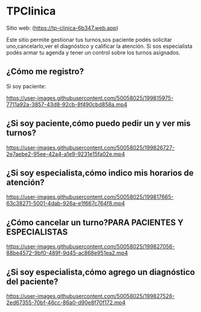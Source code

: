 # TPClinica

Sitio web: (https://tp-clinica-6b347.web.app)

Este sitio permite gestionar tus turnos,sos paciente podés solicitar uno,cancelarlo,ver el diagnóstico y calificar la atención.
Si sos especialista podés armar tu agenda y tener un control sobre los turnos asignados.

## ¿Cómo me registro?
Si soy paciente:



https://user-images.githubusercontent.com/50058025/199815975-7711a92a-3857-43d8-92cb-8f490cbd858a.mp4

## ¿Si soy paciente,cómo puedo pedir un y ver mis turnos?


https://user-images.githubusercontent.com/50058025/199826727-2e7aebe2-95ee-42a4-a1e9-9231e15fa02e.mp4



## ¿Si soy especialista,cómo indico mis horarios de atención?


https://user-images.githubusercontent.com/50058025/199817665-63c38271-5001-4dab-926a-e1f667c764f8.mp4


## ¿Cómo cancelar un turno?PARA PACIENTES Y ESPECIALISTAS


https://user-images.githubusercontent.com/50058025/199827056-88be4572-9bf0-489f-9d45-ac868e951ea2.mp4

## ¿Si soy especialista,cómo agrego un diagnóstico del paciente?


https://user-images.githubusercontent.com/50058025/199827526-2ed67355-70bf-46cc-86a0-d90e8f70f172.mp4


